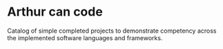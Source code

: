 # Arthur can code

Catalog of simple completed projects to demonstrate competency across the implemented software languages and frameworks.
